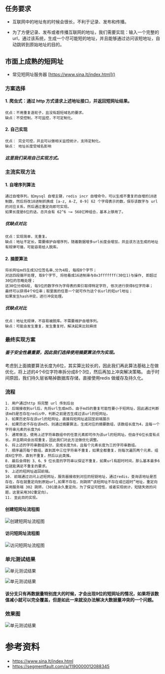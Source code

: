 
## 任务要求

* 互联网中的地址有的时候会很长，不利于记录、发布和传播。

* 为了方便记录、发布或者传播互联网的地址，我们需要实现：输入一个完整的url，通过该系统，生成一个尽可能短的地址，并且能够通过访问该短地址，自动跳转到原始地址的目的。

## 市面上成熟的短网址

*  常见短网址服务器 [https://www.sina.lt/index.html]()

### 方案选择

#### 1. 爬虫式：通过 http 方式请求上述地址接口，并返回短网址结果。
    优点：不用重复造轮子，且没有超短域名的要求。
    缺点：不受控制，不可监控，不可定制化。

#### 2. 自己实现
    优点： 完全可控，并且可以做相关监控统计，支持定制化。
	缺点： 地址长度受域名影响

##### 这里我们采用自己实现方式。

### 主流实现方法
#### 1. 自增序列算法
    通过自增序列，如mysql 自增主键，redis incr 自增命令，可以生成不重复的自增的10进制数，然后将改10进制抓换成 [a-z, A-Z, 0-9] 62 个字母表示的数，保存该数字与 url 的对应关系，然后通过重定向即可实现。
    如果长度是6位的话，总共会有 62^6 ~= 568亿种组合，基本上够用了。

##### 优缺点对比

    优点：实现简单，无重复。
    缺点：地址不定长，需要维护自增序列，随着数据增多url长度会增加，并且该方法生成的地址有规律可循，可能容易给人脱库。

#### 2. 摘要算法
    将长网址md5生成32位签名串,分为4段, 每段8个字节；
    对这四段循环处理, 取8个字节, 将他看成16进制串与0x3fffffff(30位1)与操作, 即超过30位的忽略处理；
    这30位分成6段, 每5位的数字作为字母表的索引取得特定字符, 依次进行获得6位字符串；
    最终可以获得4个6位串；取里面的任意一个就可作为这个长url的短url地址；
    如果发生hash冲突，进行冲突处理。

##### 优缺点对比

    优点：地址无规律，不容易被脱库。不需要维护自增序列。
    缺点：可能会发生重复，发生重复时，解决起来比较麻烦

### 最终实现方案
##### 鉴于安全性最重要，因此我们选择使用摘要算法作为实现。
考虑到上面摘要算法长度为6位，其实算比较长的，因此我们再此算法基础上在做优化，将上述的4个6位字符串拆分成8个3位，然后再加上冲突解决策略。
由于时间原因，我们持久层省略掉数据库存储，直接使用redis 做缓存及持久化。

### 流程
    1. 用户通过http 将完整 url 传到后台
	2. 后端接收到url后，先将url生成md5，由于md5的重复可能性要小于短网址，因此通过判断该md5是否存在redis中，判断之前是否生成过该url的短网址。
    3. 如果历史存在该url的短网址，直接将短网址返回至前端展示
    4. 如果历史不存在该md5，则通过摘要算法，生成对应的摘要数组，该数组长度为4，且每一个字符串元素的长度为6
    5. 通常做法，使用上述字符串数组中的任意元素即可作为该url的短网址。但由于6位长度有点长，并且期间会出现重复，因此我们对此方法做优化调整。
    6. 将上述的字符串数组拆分，变成长度为8，且每个元素长度为三的字符串数组。
    7. 顺序遍历每个数组，直到其中三位字符串不重复，如果全都重复，则每次遍历两个元素，组成6位字符，直到不重复，然后以此类推。
    8. 最后会得到 3、6、9 位长度的字符串以保证不重复，如果url有超时时间，那么基本最多6位就能满足不重复的要求。
    9. 上述的短网址返回前端。
    10. 前端通过访问上述短网址，服务器接收到对应的短链地址，通过redis，查询该地址是否存在，存在就重定向到原始url,如果不存在，则跳转“该短网址不存在或已超时”地址，重定向采用服务端 302 跳转，（301是永久重定向，为了保证可控性，或者实现统计，短链失效的问题，这里采用302重定向）。
    11. 至此目的实现。

#### 创建短网址流程图

![创建短网址流程图](doc/img/createShort.png)

#### 访问短网址流程图

![访问短网址流程图](doc/img/getShort.png)


### 单元测试结果

![单元测试结果](doc/img/testReport_1.png)


![单元测试结果](doc/img/testReport_2.png)

#### 该分支只有再数据量特别庞大的时候，才会出现9位的短网址的情况，如果将该数值减小就可以完全覆盖，但是如此一来就没办法解决大数据量冲突的一个问题。

### 效果图

![单元测试结果](doc/img/jobResult.png)

# 参考资料

* https://www.sina.lt/index.html
* https://segmentfault.com/a/1190000012088345
